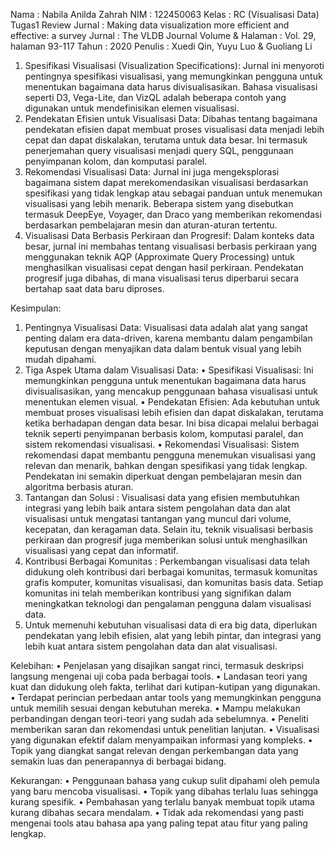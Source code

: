 Nama 			    :  Nabila Anilda Zahrah
NIM			        :  122450063
Kelas 			    :  RC (Visualisasi Data)
Tugas1
Review Jurnal		:  Making data visualization more efficient and effective: a survey
Jurnal              : The VLDB Journal
Volume & Halaman    : Vol. 29, halaman 93-117
Tahun            	: 2020
Penulis      		: Xuedi Qin, Yuyu Luo & Guoliang Li

1.	Spesifikasi Visualisasi (Visualization Specifications):
    Jurnal ini menyoroti pentingnya spesifikasi visualisasi, yang memungkinkan pengguna untuk menentukan bagaimana data          harus divisualisasikan. Bahasa visualisasi seperti D3, Vega-Lite, dan VizQL adalah beberapa contoh yang digunakan untuk      mendefinisikan elemen visualisasi.
2.	Pendekatan Efisien untuk Visualisasi Data:
    Dibahas tentang bagaimana pendekatan efisien dapat membuat proses visualisasi data menjadi lebih cepat dan dapat             diskalakan, terutama untuk data besar. Ini termasuk penerjemahan query visualisasi menjadi query SQL, penggunaan             penyimpanan kolom, dan komputasi paralel.
3.	Rekomendasi Visualisasi Data:
    Jurnal ini juga mengeksplorasi bagaimana sistem dapat merekomendasikan visualisasi berdasarkan spesifikasi yang tidak        lengkap atau sebagai panduan untuk menemukan visualisasi yang lebih menarik. Beberapa sistem yang disebutkan termasuk        DeepEye, Voyager, dan Draco yang memberikan rekomendasi berdasarkan pembelajaran mesin dan aturan-aturan tertentu.
4.	Visualisasi Data Berbasis Perkiraan dan Progresif:
    Dalam konteks data besar, jurnal ini membahas tentang visualisasi berbasis perkiraan yang menggunakan teknik AQP             (Approximate Query Processing) untuk menghasilkan visualisasi cepat dengan hasil perkiraan. Pendekatan progresif juga        dibahas, di mana visualisasi terus diperbarui secara bertahap saat data baru diproses.

Kesimpulan:
1.	Pentingnya Visualisasi Data:
    Visualisasi data adalah alat yang sangat penting dalam era data-driven, karena membantu dalam pengambilan keputusan          dengan menyajikan data dalam bentuk visual yang lebih mudah dipahami.
2.	Tiga Aspek Utama dalam Visualisasi Data:
   •	 Spesifikasi Visualisasi: Ini memungkinkan pengguna untuk menentukan bagaimana data harus divisualisasikan, yang              mencakup penggunaan bahasa visualisasi untuk menentukan elemen visual.
   •	Pendekatan Efisien: Ada kebutuhan untuk membuat proses visualisasi lebih efisien dan dapat diskalakan, terutama              ketika berhadapan dengan data besar. Ini bisa dicapai melalui berbagai teknik seperti penyimpanan berbasis kolom,            komputasi paralel, dan sistem rekomendasi visualisasi.
   •	Rekomendasi Visualisasi: Sistem rekomendasi dapat membantu pengguna menemukan visualisasi yang relevan dan menarik,          bahkan dengan spesifikasi yang tidak lengkap. Pendekatan ini semakin diperkuat dengan pembelajaran mesin dan                 algoritma berbasis aturan.
3.	Tantangan dan Solusi : Visualisasi data yang efisien membutuhkan integrasi yang lebih baik antara sistem pengolahan data     dan alat visualisasi untuk mengatasi tantangan yang muncul dari volume, kecepatan, dan keragaman data. Selain itu,           teknik visualisasi berbasis perkiraan dan progresif juga memberikan solusi untuk menghasilkan visualisasi yang cepat dan     informatif.
4.	Kontribusi Berbagai Komunitas : Perkembangan visualisasi data telah didukung oleh kontribusi dari berbagai komunitas,        termasuk komunitas grafis komputer, komunitas visualisasi, dan komunitas basis data. Setiap komunitas ini telah              memberikan kontribusi yang signifikan dalam meningkatkan teknologi dan pengalaman pengguna dalam visualisasi data.
5.	Untuk memenuhi kebutuhan visualisasi data di era big data, diperlukan pendekatan yang lebih efisien, alat yang lebih         pintar, dan integrasi yang lebih kuat antara sistem pengolahan data dan alat visualisasi.

Kelebihan:
•	Penjelasan yang disajikan sangat rinci, termasuk deskripsi langsung mengenai uji coba pada berbagai tools.
•	Landasan teori yang kuat dan didukung oleh fakta, terlihat dari kutipan-kutipan yang digunakan.
•	Terdapat perincian perbedaan antar tools yang memungkinkan pengguna untuk memilih sesuai dengan kebutuhan mereka.
•	Mampu melakukan perbandingan dengan teori-teori yang sudah ada sebelumnya.
•	Peneliti memberikan saran dan rekomendasi untuk penelitian lanjutan.
•	Visualisasi yang digunakan efektif dalam menyampaikan informasi yang kompleks.
•	 Topik yang diangkat sangat relevan dengan perkembangan data yang semakin luas dan  penerapannya di berbagai bidang.

Kekurangan:
•	Penggunaan bahasa yang cukup sulit dipahami oleh pemula yang baru mencoba visualisasi.
•	Topik yang dibahas terlalu luas sehingga kurang spesifik.
•	Pembahasan yang terlalu banyak membuat topik utama kurang dibahas secara mendalam.
•	Tidak ada rekomendasi yang pasti mengenai tools atau bahasa apa yang paling tepat atau fitur yang paling lengkap.
